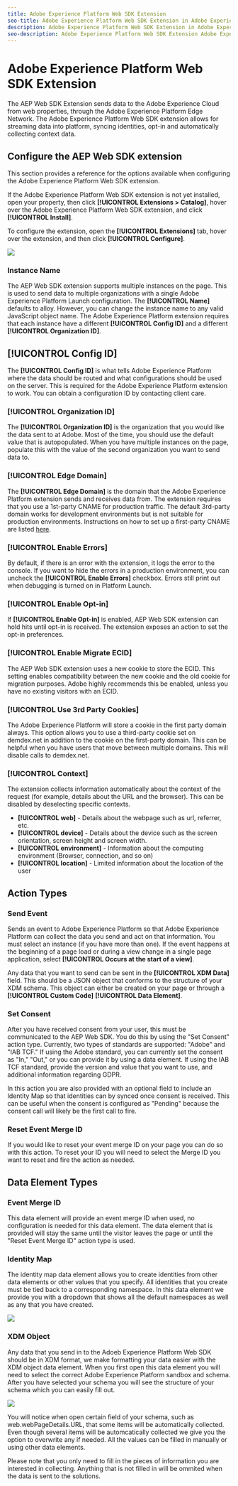 ```yaml
---
title: Adobe Experience Platform Web SDK Extension
seo-title: Adobe Experience Platform Web SDK Extension in Adobe Experience Platform Launch
description: Adobe Experience Platform Web SDK Extension in Adobe Experience Platform Launch
seo-description: Adobe Experience Platform Web SDK Extension Adobe Experience Platform Launch
---
```


# Adobe Experience Platform Web SDK Extension

The AEP Web SDK Extension sends data to the Adobe Experience Cloud from web properties, through the Adobe Experience Platform Edge Network. The Adobe Experience Platform Web SDK extension allows for streaming data into platform, syncing identities, opt-in and automatically collecting context data. 

## Configure the AEP Web SDK extension

This section provides a reference for the options available when configuring the Adobe Experience Platform Web SDK extension.

If the Adobe Experience Platform Web SDK extension is not yet installed, open your property, then click **[!UICONTROL Extensions > Catalog]**, hover over the Adobe Experience Platform Web SDK extension, and click **[!UICONTROL Install]**.

To configure the extension, open the **[!UICONTROL Extensions]** tab, hover over the extension, and then click **[!UICONTROL Configure]**.

![](/help/assets/ext-aep-config.png)

### Instance Name

The AEP Web SDK extension supports multiple instances on the page. This is used to send data to multiple organizations with a single Adobe Experience Platform Launch configuration. The **[!UICONTROL Name]** defaults to alloy. However, you can change the instance name to any valid JavaScript object name. The Adobe Experience Platform extension requires that each instance have a different **[!UICONTROL Config ID]** and a different **[!UICONTROL Organization ID]**. 

## **[!UICONTROL Config ID]**

The **[!UICONTROL Config ID]** is what tells Adobe Experience Platform where the data should be routed and what configurations should be used on the server. This is required for the Adobe Experience Platform extension to work. You can obtain a configuration ID by contacting client care. 


### **[!UICONTROL Organization ID]**

The **[!UICONTROL Organization ID]** is the organization that you would like the data sent to at Adobe. Most of the time, you should use the default value that is autopopulated. When you have multiple instances on the page,  populate this with the value of the second organization you want to send data to. 

### **[!UICONTROL Edge Domain]**

The **[!UICONTROL Edge Domain]** is the domain that the Adobe Experience Platform extension sends and receives data from. The extension requires that you use a 1st-party CNAME for production traffic. The default 3rd-party domain works for development environments but is not suitable for production environments. Instructions on how to set up a first-party CNAME are listed [here](https://docs.adobe.com/content/help/en/core-services/interface/ec-cookies/cookies-first-party.html). 

### **[!UICONTROL Enable Errors]**

By default, if there is an error with the extension, it logs the error to the console. If you want to hide the errors in a production environment, you can uncheck the **[!UICONTROL Enable Errors]** checkbox. Errors still print out when debugging is turned on in Platform Launch. 

### **[!UICONTROL Enable Opt-in]**

If **[!UICONTROL Enable Opt-in]** is enabled, AEP Web SDK extension can hold hits until opt-in is received. The extension exposes an action to set the opt-in preferences. 

### **[!UICONTROL Enable Migrate ECID]**

The AEP Web SDK extension uses a new cookie to store the ECID. This setting enables compatibility between the new cookie and the old cookie for migration purposes. Adobe highly recommends this be enabled, unless you have no existing visitors with an ECID. 

### **[!UICONTROL Use 3rd Party Cookies]**

The Adobe Experience Platform will store a cookie in the first party domain always. This option allows you to use a third-party cookie set on demdex.net in addition to the cookie on the first-party domain. This can be helpful when you have users that move between multiple domains. This will disable calls to demdex.net. 

### **[!UICONTROL Context]**

The extension collects information automatically about the context of the request (for example, details about the URL and the browser). This can be disabled by deselecting specific contexts. 

- **[!UICONTROL web]** - Details about the webpage such as url, referrer, etc. 
- **[!UICONTROL device]** - Details about the device such as the screen orientation, screen height and screen width.
- **[!UICONTROL environment]** - Information about the computing environment (Browser, connection, and so on)
- **[!UICONTROL location]** - Limited information about the location of the user

## Action Types

### Send Event

Sends an event to Adobe Experience Platform so that Adobe Experience Platform can collect the data you send and act on that information. You must select an instance (if you have more than one). If the event happens at the beginning of a page load or during a view change in a single page application, select **[!UICONTROL Occurs at the start of a view]**. 

Any data that you want to send can be sent in the **[!UICONTROL XDM Data]** field. This should be a JSON object that conforms to the structure of your XDM schema. This object can either be created on your page or through a **[!UICONTROL Custom Code]** **[!UICONTROL Data Element]**.

### Set Consent

After you have received consent from your user, this must be communicated to the AEP Web SDK. You do this by using the "Set Consent" action type. Currently, two types of standards are supported: "Adobe" and "IAB TCF." If using the Adobe standard, you can currently set the consent as "In," "Out," or you can provide it by using a data element. If using the IAB TCF standard, provide the version and value that you want to use, and additional information regarding GDPR. 

In this action you are also provided with an optional field to include an Identity Map so that identities can by synced once consent is received. This can be useful when the consent is configured as "Pending" because the consent call will likely be the first call to fire. 

### Reset Event Merge ID

If you would like to reset your event merge ID on your page you can do so with this action. To reset your ID you will need to select the Merge ID you want to reset and fire the action as needed.

## Data Element Types

### Event Merge ID

This data element will provide an event merge ID when used, no configuration is needed for this data element. The data element that is provided will stay the same until the visitor leaves the page or until the "Reset Event Merge ID" action type is used.

### Identity Map

The identity map data element allows you to create identities from other data elements or other values that you specify. All identities that you create must be tied back to a corresponding namespace. In this data element we provide you with a dropdown that shows all the default namespaces as well as any that you have created.   

![](/help/assets/identity-map-data-element.png)

### XDM Object

Any data that you send in to the Adoeb Experience Platform Web SDK should be in XDM format, we make formatting your data easier with the XDM object data element. When you first open this data element you will need to select the correct Adobe Experience Platform sandbox and schema. After you have selected your schema you will see the structure of your schema which you can easily fill out.

![](/help/assets/XDM-object.png)

You will notice when open certain field of your schema, such as web.webPageDetails.URL, that some items will be automatically collected. Even though several items will be automcatically collected we give you the option to overwrite any if needed. All the values can be filled in manually or using other data elements. 

Please note that you only need to fill in the pieces of information you are interested in collecting. Anything that is not filled in will be ommited when the data is sent to the solutions. 
